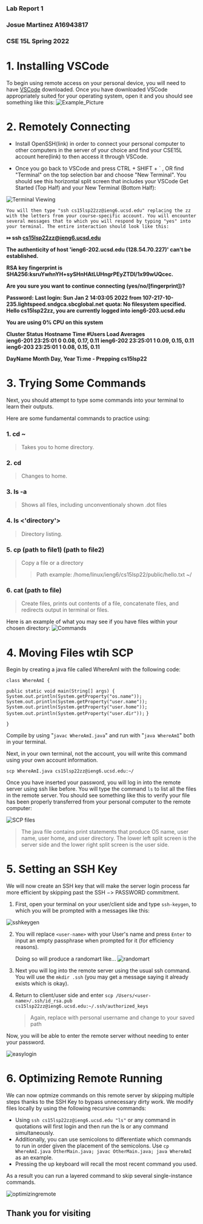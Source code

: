 ### Lab Report 1
### Josue Martinez A16943817
### CSE 15L Spring 2022

# 1.  Installing VSCode 

To begin using remote access on your personal device, you will need to have [VSCode](https://code.visualstudio.com/) downloaded. Once you have downloaded VSCode appropriately suited for your operating system, open it and you should see something like this: ![Example_Picture](Example_Picture.png)

# 2. Remotely Connecting

+ Install OpenSSH(link) in order to connect your personal computer to other computers in the server of your choice and find your CSE15L account here(link) to then access it through VSCode.


+ Once you go back to VSCode and press CTRL + SHIFT + ` , OR  find "Terminal" on the top selection bar and choose "New Terminal". You should see this horizontal split screen that includes your VSCode Get Started (Top Half) and your New Terminal (Bottom Half):

![Terminal Viewing](getstarted.png)

    You will then type "ssh cs15lsp22zz@ieng6.ucsd.edu" replacing the zz with the letters from your course-specific account. You will encounter several messages that to which you will respond by typing "yes" into your terminal. The entire interaction should look like this: 

**⤇ ssh cs15lsp22zz@ieng6.ucsd.edu**

**The authenticity of host 'ieng6-202.ucsd.edu (128.54.70.227)' can't be established.**

**RSA key fingerprint is SHA256:ksruYwhnYH+sySHnHAtLUHngrPEyZTDl/1x99wUQcec.**

**Are you sure you want to continue connecting (yes/no/[fingerprint])?** 

**Password:**
**Last login: Sun Jan  2 14:03:05 2022 from 107-217-10-235.lightspeed.sndgca.sbcglobal.net**
**quota: No filesystem specified.**
**Hello cs15lsp22zz, you are currently logged into ieng6-203.ucsd.edu**

**You are using 0% CPU on this system**

**Cluster Status** 
**Hostname     Time    #Users  Load  Averages**  
**ieng6-201   23:25:01   0  0.08,  0.17,  0.11**
**ieng6-202   23:25:01   1  0.09,  0.15,  0.11**
**ieng6-203   23:25:01   1  0.08,  0.15,  0.11**

**DayName Month Day, Year Ti:me - Prepping cs15lsp22**

# 3. Trying Some Commands 
Next, you should attempt to type some commands into your terminal to learn their outputs. 

Here are some fundamental commands to practice using:

###    **1. cd ~**
> Takes you to home directory.
###    **2. cd**
> Changes to home.
###    **3. ls -a**
> Shows all files, including unconventionaly shown .dot files
###    **4. ls <'directory'>**
> Directory listing. 
###    **5. cp (path to file1) (path to file2)**
> Copy a file or a directory
>> Path example: /home/linux/ieng6/cs15lsp22/public/hello.txt ~/
###    **6. cat (path to file)**
> Create files, prints out contents of a file, concatenate files, and redirects output in terminal or files.

Here is an example of what you may see if you have files within your chosen directory: 
![Commands](Commands.png)
# 4. Moving Files wtih SCP
Begin by creating a java file called WhereAmI with the following code: 

`class WhereAmI {`

`public static void main(String[] args) {
    System.out.println(System.getProperty("os.name"));
    System.out.println(System.getProperty("user.name"));
    System.out.println(System.getProperty("user.home"));
    System.out.println(System.getProperty("user.dir"));`
 `}`

`}`

Compile by using "`javac WhereAmI.java`" and run with "`java WhereAmI`" both in your terminal.

Next, in your own terminal, not the account, you will write this command using your own account information. 

`scp WhereAmI.java cs15lsp22zz@ieng6.ucsd.edu:~/`

Once you have inserted your password, you will log in into the remote server using ssh like before. You will type the command `ls` to list all the files in the remote server. You should see something like this to verify your file has been properly transferred from your personal computer to the remote computer:

![SCP files](scpfiles.png)

> The java file contains print statements that produce OS name, user name, user home, and user directory. The lower left split screen is the server side and the lower right split screen is the user side.



# 5. Setting an SSH Key
We will now create an SSH key that will make the server login process far more efficient by skipping past the SSH $->$ PASSWORD commitment. 

1. First, open your terminal on your user/client side and type `ssh-keygen`, to which you will be prompted with a messages like this:

![sshkeygen](sshkeygen.png)

2. You will replace `<user-name>` with your User's name and press `Enter` to input an empty passphrase when prompted for it (for efficiency reasons).

    Doing so will produce a randomart like... ![randomart](randomart.png)

3. Next you will log into the remote server using the usual ssh command. You will use the `mkdir .ssh` (you may get a message saying it already exists which is okay).

4. Return to client/user side and enter `scp /Users/<user-name>/.ssh/id_rsa.pub cs15lsp22zz@ieng6.ucsd.edu:~/.ssh/authorized_keys`
    > Again, replace with personal username and change to your saved path

Now, you will be able to enter the remote server without needing to enter your password. 

![easylogin](easylogin.png)


# 6. Optimizing Remote Running
We can now optmize commands on this remote server by skipping multiple steps thanks to the SSH Key to bypass unnecessary dirty work. We modify files locally by using the following recursive commands:

+ Using `ssh cs15lsp22zz@ieng6.ucsd.edu "ls"` or any command in quotations will first login and then run the ls or any command simultaneously. 
+ Additionally, you can use semicolons to differentiate which commands to run in order given the placement of the semicolons. Use `cp WhereAmI.java OtherMain.java; javac OtherMain.java; java WhereAmI` as an example.
+ Pressing the up keyboard will recall the most recent command you used. 

As a result you can run a layered command to skip several single-instance commands. 

![optimizingremote](link)

## Thank you for visiting
